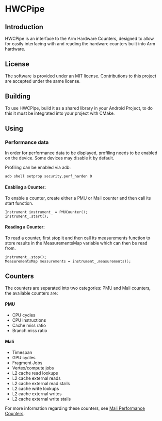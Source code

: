 # HWCPipe


## Introduction

HWCPipe is an interface to the Arm Hardware Counters, designed to allow for easily interfacing with and reading the hardware counters built into Arm hardware.


## License

The software is provided under an MIT license. Contributions to this project are accepted under the same license.


## Building

To use HWCPipe, build it as a shared library in your Android Project, to do this it must be integrated into your project with CMake.


## Using

### Performance data

In order for performance data to be displayed, profiling needs to be enabled on the device.
Some devices may disable it by default.

Profiling can be enabled via adb:

```
adb shell setprop security.perf_harden 0
```

#### Enabling a Counter:

To enable a counter, create either a PMU or Mali counter and then call its start function.

```
Instrument instrument_ = PMUCounter();
instrument_.start();
```

#### Reading a Counter:

To read a counter, first stop it and then call its measurements function to store results in the MeasurementsMap variable which can then be read from.

```
instrument_.stop();
MeasurementsMap measurements = instrument_.measurements();
```


## Counters

The counters are separated into two categories: PMU and Mali counters, the available counters are:

#### PMU

 - CPU cycles
 - CPU instructions
 - Cache miss ratio
 - Branch miss ratio

#### Mali

 - Timespan
 - GPU cycles
 - Fragment Jobs
 - Vertex/compute jobs
 - L2 cache read lookups
 - L2 cache external reads
 - L2 cache external read stalls
 - L2 cache write lookups
 - L2 cache external writes
 - L2 cache external write stalls

For more information regarding these counters, see [Mali Performance Counters](https://community.arm.com/graphics/b/blog/posts/mali-bifrost-family-performance-counters).
